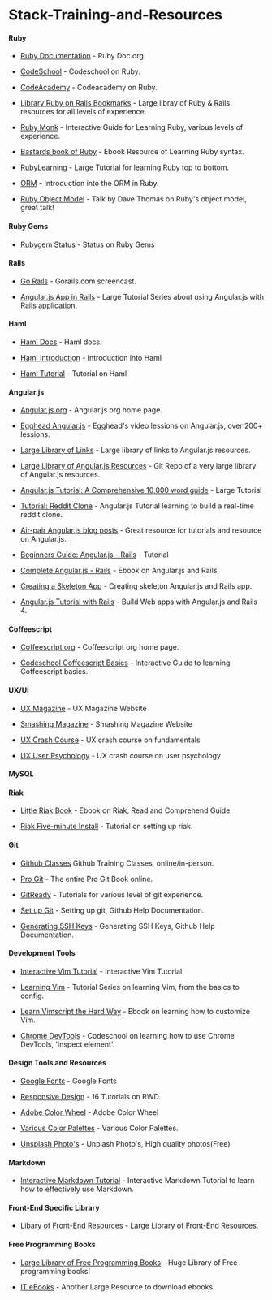 # Stack-Training-and-Resources


#### Ruby

* [Ruby Documentation](http://www.ruby-doc.org/) - Ruby Doc.org

* [CodeSchool](https://www.codeschool.com/paths/ruby) - Codeschool on Ruby. 

* [CodeAcademy](http://www.codecademy.com/en/tracks/ruby) - Codeacademy on Ruby.

* [Library Ruby on Rails Bookmarks](https://github.com/csrobinson86/ruby-bookmarks) - Large libray of Ruby & Rails resources for all levels of experience.

* [Ruby Monk](https://rubymonk.com/) - Interactive Guide for Learning Ruby, various levels of experience.

* [Bastards book of Ruby](http://ruby.bastardsbook.com/) - Ebook Resource of Learning Ruby syntax.

* [RubyLearning](http://rubylearning.com/satishtalim/tutorial.html) - Large Tutorial for learning Ruby top to bottom.

* [ORM](http://www.sitepoint.com/orm-ruby-introduction/) - Introduction into the ORM in Ruby.

* [Ruby Object Model](https://www.youtube.com/watch?v=X2sgQ38UDVY) - Talk by Dave Thomas on Ruby's object model, great talk!


#### Ruby Gems

* [Rubygem Status](https://status.rubygems.org/) - Status on Ruby Gems

#### Rails

* [Go Rails](https://gorails.com/episodes) - Gorails.com screencast.

* [Angular.js App in Rails](http://asanderson.org/posts/2013/06/03/bootstrapping-angular-rails-part-1.html) - Large Tutorial Series about using Angular.js with Rails application.

#### Haml

* [Haml Docs](http://haml.info/docs/yardoc/file.REFERENCE.html) - Haml docs.

* [Haml Introduction](http://jonathandean.com/2011/10/an-introduction-to-sass-and-haml/) - Introduction into Haml

* [Haml Tutorial](http://haml.info/tutorial.html) - Tutorial on Haml

#### Angular.js

* [Angular.js org](https://angularjs.org/) - Angular.js org home page. 

* [Egghead Angular.js](https://egghead.io/technologies/angularjs) - Egghead's video lessions on Angular.js, over 200+ lessions.

* [Large Library of Links](http://www.linkplugapp.com/a/922836) - Large library of links to Angular.js resources.

* [Large Library of Angular.js Resources](https://github.com/csrobinson86/AngularJS-Learning) - Git Repo of a very large library of Angular.js resources.

* [Angular.js Tutorial: A Comprehensive 10,000 word guide](https://www.airpair.com/angularjs/posts/angularjs-tutorial) - Large Tutorial

* [Tutorial: Reddit Clone](https://thinkster.io/angulartutorial/learn-to-build-realtime-webapps/) - Angular.js Tutorial learning to build a real-time reddit clone.

* [Air-pair Angular.js blog posts](https://www.airpair.com/angularjs#tagposts) - Great resource for tutorials and resource on Angular.js.

* [Beginners Guide: Angular.js - Rails](https://www.honeybadger.io/blog/2013/12/11/beginners-guide-to-angular-js-rails) - Tutorial

* [Complete Angular.js - Rails](http://angular-rails.com/) - Ebook on Angular.js and Rails

* [Creating a Skeleton App](http://angular-rails.com/bootstrap.html) - Creating skeleton Angular.js and Rails app.

* [Angular.js Tutorial with Rails](https://thinkster.io/angulartutorial/angular-rails/) - Build Web apps with Angular.js and Rails 4.

#### Coffeescript

* [Coffeescript org](http://coffeescript.org/) - Coffeescript org home page.

* [Codeschool Coffeescript Basics](http://coffeescript.codeschool.com/levels/1) - Interactive Guide to learning Coffeescript basics.


#### UX/UI

* [UX Magazine](www.uxmag.com) - UX Magazine Website

* [Smashing Magazine](www.smashingmagazine.com) - Smashing Magazine Website

* [UX Crash Course](http://thehipperelement.com/post/75476711614/ux-crash-course-31-fundamentals) - UX crash course on fundamentals

* [UX User Psychology](http://thehipperelement.com/post/87574750438/ux-crash-course-user-psychology) - UX crash course on user psychology



#### MySQL


#### Riak

* [Little Riak Book](http://littleriakbook.com/#toc_0) - Ebook on Riak, Read and Comprehend Guide.

* [Riak Five-minute Install](http://docs.basho.com/riak/latest/quickstart/) - Tutorial on setting up riak.

#### Git

* [Github Classes](https://training.github.com/classes/) Github Training Classes, online/in-person.

* [Pro Git](http://git-scm.com/book/en/v2) - The entire Pro Git Book online.

* [GitReady](www.gitready.com) - Tutorials for various level of git experience.

* [Set up Git](https://help.github.com/articles/set-up-git/) - Setting up git, Github Help Documentation.

* [Generating SSH Keys](https://help.github.com/articles/generating-ssh-keys/) - Generating SSH Keys, Github Help Documentation.

#### Development Tools

* [Interactive Vim Tutorial](http://www.openvim.com/) - Interactive Vim Tutorial.

* [Learning Vim](http://benmccormick.org/learning-vim-in-2014/) - Tutorial Series on learning Vim, from the basics to config.

* [Learn Vimscript the Hard Way](http://learnvimscriptthehardway.stevelosh.com/) - Ebook on learning how to customize Vim.

* [Chrome DevTools](http://discover-devtools.codeschool.com/) - Codeschool on learning how to use Chrome DevTools, 'inspect element'.


#### Design Tools and Resources

* [Google Fonts](http://www.google.com/fonts) - Google Fonts 

* [Responsive Design](http://www.creativebloq.com/netmag/16-really-useful-responsive-design-tutorials-71410085) - 16 Tutorials on RWD.

* [Adobe Color Wheel](https://color.adobe.com/create/color-wheel/) - Adobe Color Wheel

* [Various Color Palettes](http://www.dtelepathy.com/blog/inspiration/beautiful-color-palettes-for-your-next-web-project) - Various Color Palettes.

* [Unsplash Photo's](https://unsplash.com/) - Unplash Photo's, High quality photos(Free)

#### Markdown

* [Interactive Markdown Tutorial](http://markdowntutorial.com/) - Interactive Markdown Tutorial to learn how to effectively use Markdown.

#### Front-End Specific Library

* [Libary of Front-End Resources](https://github.com/csrobinson86/frontend-dev-bookmarks) - Large Library of Front-End Resources.

#### Free Programming Books

* [Large Library of Free Programming Books](http://resrc.io/list/10/list-of-free-programming-books/) - Huge Library of Free programming books!

* [IT eBooks](http://it-ebooks.info/) - Another Large Resource to download ebooks.

